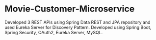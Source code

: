 # Movie-Customer-Microservice
Developed 3 REST APIs using Spring Data REST and JPA repository and used Eureka Server for Discovery Pattern. Developed using Spring Boot, Spring Security, OAuth2, Eureka Server, MySQL.
